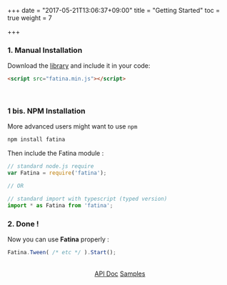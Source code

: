 +++
date = "2017-05-21T13:06:37+09:00"
title = "Getting Started"
toc = true
weight = 7

+++

### 1. Manual Installation

Download the [library](https://github.com/kefniark/Fatina/releases) and include it in your code:

```html
<script src="fatina.min.js"></script>
```

<br>

### 1 bis. NPM Installation

More advanced users might want to use `npm`
```bash
npm install fatina
```

Then include the Fatina module :

```javascript
// standard node.js require
var Fatina = require('fatina');

// OR

// standard import with typescript (typed version)
import * as Fatina from 'fatina';
```

### 2. Done !
Now you can use **Fatina** properly :
```javascript
Fatina.Tween( /* etc */ ).Start();
```
<br>
<div style="text-align: center">
    <a class="btn btn-success" href="/Fatina/api/basic/">API Doc</a>
    <a class="btn btn-info" href="/Fatina/samples/advanced/">Samples</a>
</div>